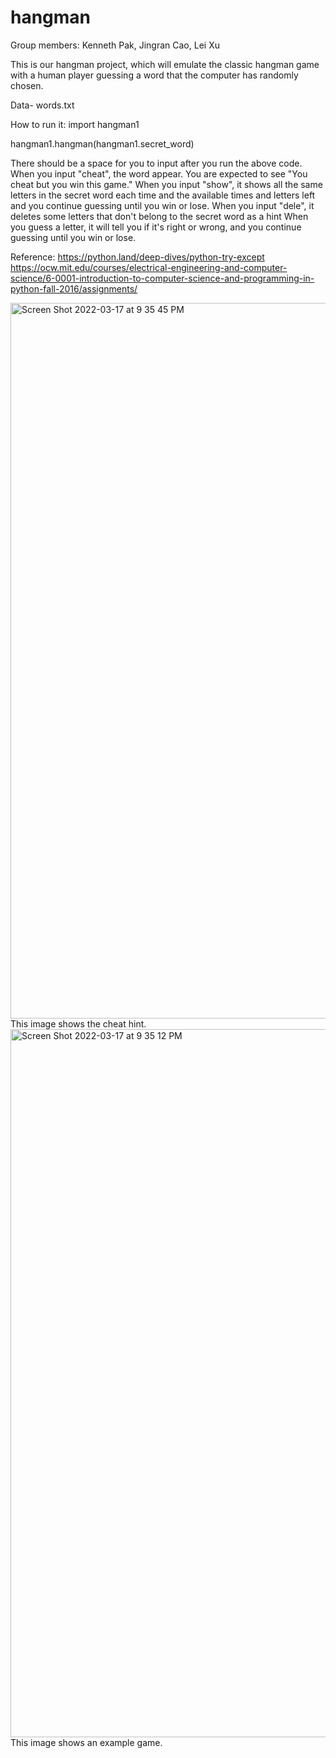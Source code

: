 # hangman
Group members: Kenneth Pak, Jingran Cao, Lei Xu

This is our hangman project, which will emulate the classic hangman game with a human player guessing a word that the computer has randomly chosen.

Data- words.txt

How to run it:
  import hangman1
  
  hangman1.hangman(hangman1.secret_word)

There should be a space for you to input after you run the above code. 
When you input "cheat", the word appear. You are expected to see "You cheat but you win this game." 
When you input "show", it shows all the same letters in the secret word each time and the available times and letters left and you continue guessing until you win or lose.
When you input "dele", it deletes some letters that don't belong to the secret word as a hint
When you guess a letter, it will tell you if it's right or wrong, and you continue guessing until you win or lose.


Reference:
https://python.land/deep-dives/python-try-except
https://ocw.mit.edu/courses/electrical-engineering-and-computer-science/6-0001-introduction-to-computer-science-and-programming-in-python-fall-2016/assignments/

<img width="1145" alt="Screen Shot 2022-03-17 at 9 35 45 PM" src="https://user-images.githubusercontent.com/97067231/158938670-020b6aaf-f190-421b-8b99-a389c2183876.png">
This image shows the cheat hint.
<img width="1133" alt="Screen Shot 2022-03-17 at 9 35 12 PM" src="https://user-images.githubusercontent.com/97067231/158938708-0993593f-f2fc-4876-b60d-830afa2ad2be.png">
This image shows an example game.
